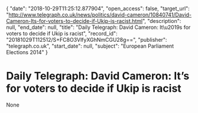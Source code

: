 {
  "date": "2018-10-29T11:25:12.877904", 
  "open_access": false, 
  "target_url": "http://www.telegraph.co.uk/news/politics/david-cameron/10840741/David-Cameron-Its-for-voters-to-decide-if-Ukip-is-racist.html", 
  "description": null, 
  "end_date": null, 
  "title": "Daily Telegraph: David Cameron: It\u2019s for voters to decide if Ukip is racist", 
  "record_id": "20181029T112512/S+FC8O3VlfyXGhNmCGU28g==", 
  "publisher": "telegraph.co.uk", 
  "start_date": null, 
  "subject": "European Parliament Elections 2014"
}

# Daily Telegraph: David Cameron: It’s for voters to decide if Ukip is racist

None